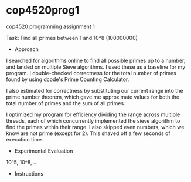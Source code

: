# cop4520prog1
cop4520 programming assignment 1

Task: Find all primes between 1 and 10^8 (100000000)

- Approach

I searched for algorithms online to find all possible primes up to a number, and landed on multiple Sieve algorithms. I used these as a baseline for my program. I double-checked correctness for the total number of primes found by using dcode's Prime Counting Calculator.

I also estimated for correctness by substituting our current range into the prime number theorem, which gave me approximate values for both the total number of primes and the sum of all primes. 

I optimized my program for efficiency dividing the range across multiple threads, each of which concurrently implemented the sieve algorithm to find the primes within their range. I also skipped even numbers, which we know are not prime (except for 2). This shaved off a few seconds of execution time. 

- Experimental Evaluation

10^5, 10^8, ...

- Instructions
  
